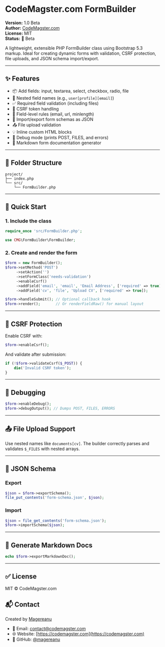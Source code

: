 # CodeMagster.com FormBuilder

**Version:** 1.0 Beta  
**Author:** [CodeMagster.com](https://codemagster.com)  
**License:** MIT  
**Status:** 🚧 Beta

A lightweight, extensible PHP FormBuilder class using Bootstrap 5.3 markup. Ideal for creating dynamic forms with validation, CSRF protection, file uploads, and JSON schema import/export.

---

## ✨ Features

- 📦 Add fields: input, textarea, select, checkbox, radio, file
- 🔄 Nested field names (e.g., `user[profile][email]`)
- ✅ Required field validation (including files)
- 🔐 CSRF token handling
- 📝 Field-level rules (email, url, minlength)
- 🔄 Import/export form schemas as JSON
- 📤 File upload validation
- 💡 Inline custom HTML blocks
- 🧪 Debug mode (prints POST, FILES, and errors)
- 📄 Markdown form documentation generator

---

## 📂 Folder Structure

```
project/
├── index.php
└── src/
    └── FormBuilder.php
```

---

## 🚀 Quick Start

### 1. Include the class

```php
require_once 'src/FormBuilder.php';

use CMG\FormBuilder\FormBuilder;
```

### 2. Create and render the form

```php
$form = new FormBuilder();
$form->setMethod('POST')
     ->setAction('')
     ->setFormClass('needs-validation')
     ->enableCsrf()
     ->addField('email', 'email', 'Email Address', ['required' => true])
     ->addField('cv', 'file', 'Upload CV', ['required' => true]);

$form->handleSubmit(); // Optional callback hook
$form->render();       // Or renderFieldRaw() for manual layout
```

---

## 🔐 CSRF Protection

Enable CSRF with:

```php
$form->enableCsrf();
```

And validate after submission:

```php
if (!$form->validateCsrf($_POST)) {
    die('Invalid CSRF token');
}
```

---

## 🧪 Debugging

```php
$form->enableDebug();
$form->debugOutput(); // Dumps POST, FILES, ERRORS
```

---

## 📤 File Upload Support

Use nested names like `documents[cv]`. The builder correctly parses and validates `$_FILES` with nested arrays.

---

## 🧩 JSON Schema

### Export

```php
$json = $form->exportSchema();
file_put_contents('form-schema.json', $json);
```

### Import

```php
$json = file_get_contents('form-schema.json');
$form->importSchema($json);
```

---

## 📄 Generate Markdown Docs

```php
echo $form->exportMarkdownDoc();
```

---

## ✅ License

MIT © CodeMagster.com


## 📬 Contact

Created by [Magereanu](https://codemagster.com)

- 📧 Email: contact@codemagster.com
- 🌐 Website: [https://codemagster.com](https://codemagster.com)
- 🐙 GitHub: [@magereanu](https://github.com/magereanu)